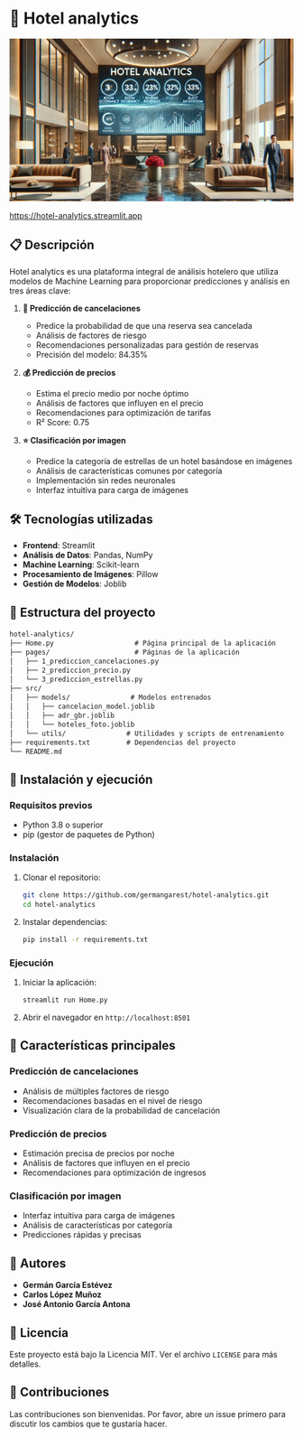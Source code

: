 # 🏨 Hotel analytics

![Hotel](src/img/hotel.jpg) 

https://hotel-analytics.streamlit.app

## 📋 Descripción
Hotel analytics es una plataforma integral de análisis hotelero que utiliza modelos de Machine Learning para proporcionar predicciones y análisis en tres áreas clave:

1. **🔮 Predicción de cancelaciones**
   - Predice la probabilidad de que una reserva sea cancelada
   - Análisis de factores de riesgo
   - Recomendaciones personalizadas para gestión de reservas
   - Precisión del modelo: 84.35%

2. **💰 Predicción de precios**
   - Estima el precio medio por noche óptimo
   - Análisis de factores que influyen en el precio
   - Recomendaciones para optimización de tarifas
   - R² Score: 0.75

3. **⭐ Clasificación por imagen**
   - Predice la categoría de estrellas de un hotel basándose en imágenes
   - Análisis de características comunes por categoría
   - Implementación sin redes neuronales
   - Interfaz intuitiva para carga de imágenes

## 🛠️ Tecnologías utilizadas
- **Frontend**: Streamlit
- **Análisis de Datos**: Pandas, NumPy
- **Machine Learning**: Scikit-learn
- **Procesamiento de Imágenes**: Pillow
- **Gestión de Modelos**: Joblib

## 📁 Estructura del proyecto
```
hotel-analytics/
├── Home.py                    # Página principal de la aplicación
├── pages/                     # Páginas de la aplicación
│   ├── 1_prediccion_cancelaciones.py
│   ├── 2_prediccion_precio.py
│   └── 3_prediccion_estrellas.py
├── src/
│   ├── models/               # Modelos entrenados
│   │   ├── cancelacion_model.joblib
│   │   ├── adr_gbr.joblib
│   │   └── hoteles_foto.joblib
│   └── utils/               # Utilidades y scripts de entrenamiento
├── requirements.txt         # Dependencias del proyecto
└── README.md
```

## 🚀 Instalación y ejecución

### Requisitos previos
- Python 3.8 o superior
- pip (gestor de paquetes de Python)

### Instalación
1. Clonar el repositorio:
   ```bash
   git clone https://github.com/germangarest/hotel-analytics.git
   cd hotel-analytics
   ```

2. Instalar dependencias:
   ```bash
   pip install -r requirements.txt
   ```

### Ejecución
1. Iniciar la aplicación:
   ```bash
   streamlit run Home.py
   ```
2. Abrir el navegador en `http://localhost:8501`

## 🎯 Características principales

### Predicción de cancelaciones
- Análisis de múltiples factores de riesgo
- Recomendaciones basadas en el nivel de riesgo
- Visualización clara de la probabilidad de cancelación

### Predicción de precios
- Estimación precisa de precios por noche
- Análisis de factores que influyen en el precio
- Recomendaciones para optimización de ingresos

### Clasificación por imagen
- Interfaz intuitiva para carga de imágenes
- Análisis de características por categoría
- Predicciones rápidas y precisas

## 👥 Autores
- **Germán García Estévez**
- **Carlos López Muñoz**
- **José Antonio García Antona**

## 📄 Licencia
Este proyecto está bajo la Licencia MIT. Ver el archivo `LICENSE` para más detalles.

## 🤝 Contribuciones
Las contribuciones son bienvenidas. Por favor, abre un issue primero para discutir los cambios que te gustaría hacer.
